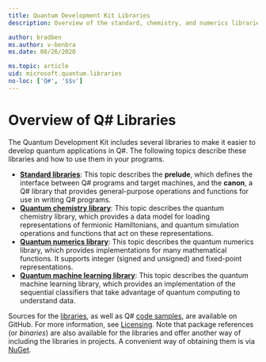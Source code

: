 ```yaml
---
title: Quantum Development Kit Libraries
description: Overview of the standard, chemistry, and numerics libraries included in the Microsoft Quantum Development Kit.

author: bradben
ms.author: v-benbra
ms.date: 08/26/2020

ms.topic: article
uid: microsoft.quantum.libraries
no-loc: ['Q#', '$$v']
---
```


# Overview of Q# Libraries
The Quantum Development Kit includes several libraries to make it easier to develop quantum applications in Q#.
The following topics describe these libraries and how to use them in your programs.

- [**Standard libraries**](xref:microsoft.quantum.libraries.standard.intro):
  This topic describes the **prelude**, which defines the interface between Q# programs and target machines, and the **canon**, a Q# library that provides general-purpose operations and functions for use in writing Q# programs.
- [**Quantum chemistry library**](xref:microsoft.quantum.chemistry.concepts.intro):
  This topic describes the quantum chemistry library, which provides a data model for loading representations of fermionic Hamiltonians, and quantum simulation operations and functions that act on these representations.
- [**Quantum numerics library**](xref:microsoft.quantum.numerics.intro):
  This topic describes the quantum numerics library, which provides implementations for many mathematical functions. It supports integer (signed and unsigned) and fixed-point representations.
- [**Quantum machine learning library**](xref:microsoft.quantum.machine-learning.concepts.intro):
  This topic describes the quantum machine learning library, which provides an implementation of the sequential classifiers that take advantage of quantum computing to understand data.

Sources for the [libraries](https://github.com/Microsoft/QuantumLibraries), as well as Q# [code samples](https://docs.microsoft.com/samples/browse/?languages=qsharp), are available on GitHub. For more information, see [Licensing](xref:microsoft.quantum.libraries.licensing). Note that package references (or *binaries*) are also available for the libraries and offer another way of including the libraries in projects.
A convenient way of obtaining them is via [NuGet](https://nuget.org).
